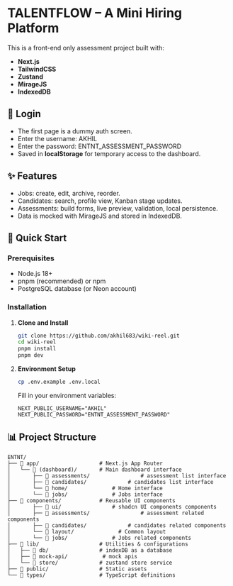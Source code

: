 # TALENTFLOW – A Mini Hiring Platform  

This is a front-end only assessment project built with:  
- **Next.js**  
- **TailwindCSS**  
- **Zustand**  
- **MirageJS**  
- **IndexedDB**  

## 🔑 Login  
- The first page is a dummy auth screen.  
- Enter the username: AKHIL
- Enter the password: ENTNT_ASSESSMENT_PASSWORD  
- Saved in **localStorage** for temporary access to the dashboard.  

## ✨ Features  
- Jobs: create, edit, archive, reorder.  
- Candidates: search, profile view, Kanban stage updates.  
- Assessments: build forms, live preview, validation, local persistence.  
- Data is mocked with MirageJS and stored in IndexedDB.  

## 🚀 Quick Start

### Prerequisites

- Node.js 18+
- pnpm (recommended) or npm
- PostgreSQL database (or Neon account)

### Installation

1. **Clone and Install**

   ```bash
   git clone https://github.com/akhil683/wiki-reel.git
   cd wiki-reel
   pnpm install
   pnpm dev
   ```

2. **Environment Setup**

   ```bash
   cp .env.example .env.local
   ```

   Fill in your environment variables:

   ```env
   NEXT_PUBLIC_USERNAME="AKHIL"
   NEXT_PUBLIC_PASSWORD="ENTNT_ASSESSMENT_PASSWORD"
   ```


## 📊 Project Structure

```
ENTNT/
├── 📁 app/                   # Next.js App Router
│   └── 📁 (dashboard)/       # Main dashboard interface
│       ├── 📁 assessments/                # assessment list interface
│       ├── 📁 candidates/             # candidates list interface
│       └── 📁 home/              # Home interface
│       └── 📁 jobs/              # Jobs interface
├── 📁 components/            # Reusable UI components
│       ├── 📁 ui/                # shadcn UI components components
│       ├── 📁 assessments/                # assessment related components
│       ├── 📁 candidates/             # candidates related components
│       └── 📁 layout/              # Common layout
│       └── 📁 jobs/              # Jobs related components
├── 📁 lib/                   # Utilities & configurations
│   ├── 📁 db/                # indexDB as a database
│   ├── 📁 mock-api/           # mock apis
│   └── 📁 store/             # zustand store service
├── 📁 public/                # Static assets
└── 📁 types/                 # TypeScript definitions
```


